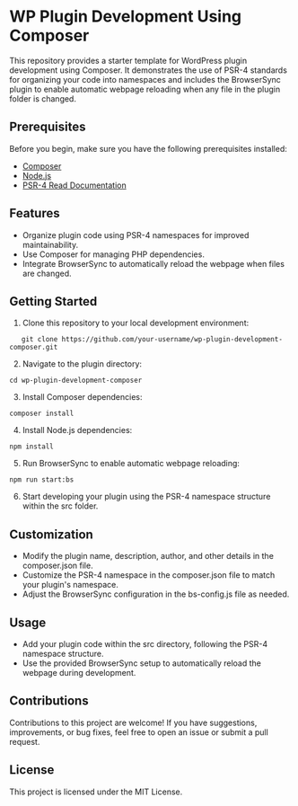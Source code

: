 # WP Plugin Development Using Composer

This repository provides a starter template for WordPress plugin development using Composer. It demonstrates the use of PSR-4 standards for organizing your code into namespaces and includes the BrowserSync plugin to enable automatic webpage reloading when any file in the plugin folder is changed.

## Prerequisites

Before you begin, make sure you have the following prerequisites installed:

- [Composer](https://getcomposer.org/)
- [Node.js](https://nodejs.org/)
- [PSR-4 Read Documentation](https://www.php-fig.org/psr/psr-4/)

## Features

- Organize plugin code using PSR-4 namespaces for improved maintainability.
- Use Composer for managing PHP dependencies.
- Integrate BrowserSync to automatically reload the webpage when files are changed.

## Getting Started
1. Clone this repository to your local development environment:
```
   git clone https://github.com/your-username/wp-plugin-development-composer.git
```

2. Navigate to the plugin directory:
```
cd wp-plugin-development-composer
```

3. Install Composer dependencies:
```
composer install
```

4. Install Node.js dependencies:
```
npm install
```

5. Run BrowserSync to enable automatic webpage reloading:
```
npm run start:bs
```
6. Start developing your plugin using the PSR-4 namespace structure within the src folder.

## Customization
- Modify the plugin name, description, author, and other details in the composer.json file.
- Customize the PSR-4 namespace in the composer.json file to match your plugin's namespace.
- Adjust the BrowserSync configuration in the bs-config.js file as needed.

## Usage
- Add your plugin code within the src directory, following the PSR-4 namespace structure.
- Use the provided BrowserSync setup to automatically reload the webpage during development.

## Contributions
Contributions to this project are welcome! If you have suggestions, improvements, or bug fixes, feel free to open an issue or submit a pull request.

## License
This project is licensed under the MIT License. 

